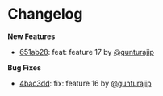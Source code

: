# Changelog

**New Features**
- [651ab28](https://github.com//gunturajip/release-notes/commit/651ab28): feat: feature 17 by [@gunturajip](https://github.com/gunturajip)


**Bug Fixes**
- [4bac3dd](https://github.com//gunturajip/release-notes/commit/4bac3dd): fix: feature 16 by [@gunturajip](https://github.com/gunturajip)

